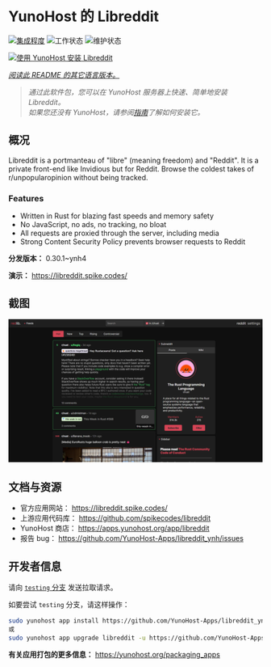 <!--
注意：此 README 由 <https://github.com/YunoHost/apps/tree/master/tools/readme_generator> 自动生成
请勿手动编辑。
-->

# YunoHost 的 Libreddit

[![集成程度](https://dash.yunohost.org/integration/libreddit.svg)](https://dash.yunohost.org/appci/app/libreddit) ![工作状态](https://ci-apps.yunohost.org/ci/badges/libreddit.status.svg) ![维护状态](https://ci-apps.yunohost.org/ci/badges/libreddit.maintain.svg)

[![使用 YunoHost 安装 Libreddit](https://install-app.yunohost.org/install-with-yunohost.svg)](https://install-app.yunohost.org/?app=libreddit)

*[阅读此 README 的其它语言版本。](./ALL_README.md)*

> *通过此软件包，您可以在 YunoHost 服务器上快速、简单地安装 Libreddit。*  
> *如果您还没有 YunoHost，请参阅[指南](https://yunohost.org/install)了解如何安装它。*

## 概况

Libreddit is a portmanteau of "libre" (meaning freedom) and "Reddit". It is a private front-end like Invidious but for Reddit. Browse the coldest takes of r/unpopularopinion without being tracked.

### Features

- Written in Rust for blazing fast speeds and memory safety
- No JavaScript, no ads, no tracking, no bloat
- All requests are proxied through the server, including media
- Strong Content Security Policy prevents browser requests to Reddit


**分发版本：** 0.30.1~ynh4

**演示：** <https://libreddit.spike.codes/>

## 截图

![Libreddit 的截图](./doc/screenshots/screenshot.png)

## 文档与资源

- 官方应用网站： <https://libreddit.spike.codes/>
- 上游应用代码库： <https://github.com/spikecodes/libreddit>
- YunoHost 商店： <https://apps.yunohost.org/app/libreddit>
- 报告 bug： <https://github.com/YunoHost-Apps/libreddit_ynh/issues>

## 开发者信息

请向 [`testing` 分支](https://github.com/YunoHost-Apps/libreddit_ynh/tree/testing) 发送拉取请求。

如要尝试 `testing` 分支，请这样操作：

```bash
sudo yunohost app install https://github.com/YunoHost-Apps/libreddit_ynh/tree/testing --debug
或
sudo yunohost app upgrade libreddit -u https://github.com/YunoHost-Apps/libreddit_ynh/tree/testing --debug
```

**有关应用打包的更多信息：** <https://yunohost.org/packaging_apps>
